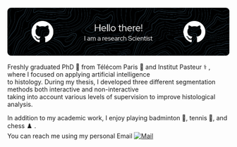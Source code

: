 ![Header](./github-header-image.png)




Freshly graduated PhD 📖 from Télécom Paris 🏫 and Institut Pasteur ⚕️ , where I focused on applying artificial intelligence \
to histology. During my thesis, I developed three different segmentation methods both interactive and non-interactive \
taking into account various levels of supervision to improve histological analysis.

In addition to my academic work, I enjoy playing badminton 🏸, tennis 🎾, and chess :chess_pawn: . \
You can reach me using my personal Email [![Mail](https://img.shields.io/badge/Gmail-D14836?style=for-the-badge&logo=gmail&logoColor=white)](mailto:antoine.habis.tlcm@gmail.com)

